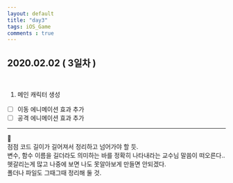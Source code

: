 ```yaml
---
layout: default
title: "day3"
tags: iOS_Game
comments : true
---
```


## 2020.02.02 ( 3일차 )

<br>

1. 메인 캐릭터 생성
- [ ] 이동 에니메이션 효과 추가
- [ ] 공격 에니메이션 효과 추가

*** 

🧐  
점점 코드 길이가 길어져서 정리하고 넘어가야 할 듯.  
변수, 함수 이름을 길더라도 의미하는 바를 정확히 나타내라는 교수님 말씀이 떠오른다..  
헷갈리는게 많고 나중에 보면 나도 못알아보게 만들면 안되겠다.  
폴더나 파일도 그때그때 정리해 둘 것.